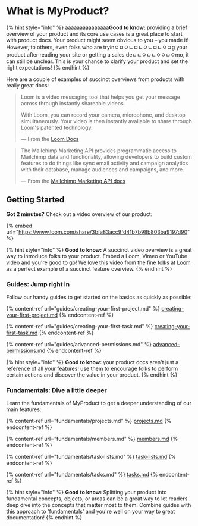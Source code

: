 # What is MyProduct?

{% hint style="info" %}
aaaaaaaaaaaaaaa**Good to know:** providing a brief overview of your product and its core use cases is a great place to start with product docs. Your product might seem obvious to you – you made it! However, to others, even folks who are tryinㅇㅁㅇㄴㅁㄴㅇㄴㅁㄴㅇㅁg your product after reading your site or getting a sales deㅁㄴㅇㅁㄴㅇㅇㅁㅇmo, it can still be unclear. This is your chance to clarify your product and set the right expectations!
{% endhint %}

Here are a couple of examples of succinct overviews from products with really great docs:

> Loom is a video messaging tool that helps you get your message across through instantly shareable videos.
>
> With Loom, you can record your camera, microphone, and desktop simultaneously. Your video is then instantly available to share through Loom's patented technology.
>
> — From the [Loom Docs](https://support.loom.com/hc/en-us/articles/360002158057-What-is-Loom-)

> The Mailchimp Marketing API provides programmatic access to Mailchimp data and functionality, allowing developers to build custom features to do things like sync email activity and campaign analytics with their database, manage audiences and campaigns, and more.
>
> — From the [Mailchimp Marketing API docs](https://mailchimp.com/developer/marketing/docs/fundamentals/)

## Getting Started

**Got 2 minutes?** Check out a video overview of our product:

{% embed url="https://www.loom.com/share/3bfa83acc9fd41b7b98b803ba9197d90" %}

{% hint style="info" %}
**Good to know:** A succinct video overview is a great way to introduce folks to your product. Embed a Loom, Vimeo or YouTube video and you're good to go! We love this video from the fine folks at [Loom](https://loom.com) as a perfect example of a succinct feature overview.
{% endhint %}

### Guides: Jump right in

Follow our handy guides to get started on the basics as quickly as possible:

{% content-ref url="guides/creating-your-first-project.md" %}
[creating-your-first-project.md](guides/creating-your-first-project.md)
{% endcontent-ref %}

{% content-ref url="guides/creating-your-first-task.md" %}
[creating-your-first-task.md](guides/creating-your-first-task.md)
{% endcontent-ref %}

{% content-ref url="guides/advanced-permissions.md" %}
[advanced-permissions.md](guides/advanced-permissions.md)
{% endcontent-ref %}

{% hint style="info" %}
**Good to know:** your product docs aren't just a reference of all your features! use them to encourage folks to perform certain actions and discover the value in your product.
{% endhint %}

### Fundamentals: Dive a little deeper

Learn the fundamentals of MyProduct to get a deeper understanding of our main features:

{% content-ref url="fundamentals/projects.md" %}
[projects.md](fundamentals/projects.md)
{% endcontent-ref %}

{% content-ref url="fundamentals/members.md" %}
[members.md](fundamentals/members.md)
{% endcontent-ref %}

{% content-ref url="fundamentals/task-lists.md" %}
[task-lists.md](fundamentals/task-lists.md)
{% endcontent-ref %}

{% content-ref url="fundamentals/tasks.md" %}
[tasks.md](fundamentals/tasks.md)
{% endcontent-ref %}

{% hint style="info" %}
**Good to know:** Splitting your product into fundamental concepts, objects, or areas can be a great way to let readers deep dive into the concepts that matter most to them. Combine guides with this approach to 'fundamentals' and you're well on your way to great documentation!
{% endhint %}
